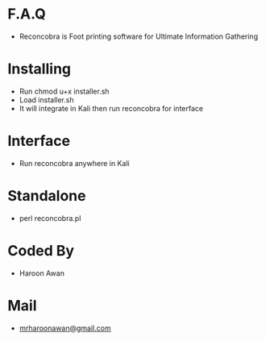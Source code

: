 # F.A.Q
- Reconcobra is Foot printing software for Ultimate Information Gathering

# Installing
- Run chmod u+x installer.sh
- Load installer.sh
- It will integrate in Kali then run reconcobra for interface

# Interface
- Run reconcobra anywhere in Kali

# Standalone
- perl reconcobra.pl

# Coded By
- Haroon Awan

# Mail
- mrharoonawan@gmail.com
